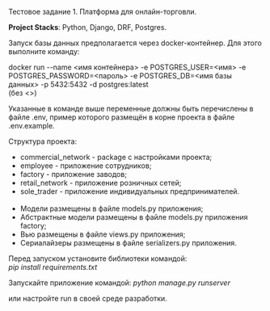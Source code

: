 Тестовое задание 1. Платформа для онлайн-торговли.

<b>Project Stacks</b>: Python, Django, DRF, Postgres.

Запуск базы данных предполагается через docker-контейнер. Для этого выполните команду:

docker run --name <имя контейнера> -e POSTGRES_USER=<имя> -e POSTGRES_PASSWORD=<пароль> -e POSTGRES_DB=<имя базы данных> -p 5432:5432 -d postgres:latest <br>
(без <>)

Указанные в команде выше переменные должны быть перечислены в файле .env, пример которого размещён в корне проекта в файле .env.example.

Структура проекта:

- commercial_network - package с настройками проекта;
- employee - приложение сотрудников;
- factory - приложение заводов;
- retail_network - приложение розничных сетей;
- sole_trader - приложение индивидуальных предпринимателей.
<br><br>
- Модели размещены в файле models.py приложения;
- Абстрактные модели размещены в файле models.py приложения factory;
- Вью размещены в файле views.py приложения;
- Сериалайзеры размещены в файле serializers.py приложения.

Перед запуском установите библиотеки командой:<br>
<i>pip install requirements.txt</i>

Запускайте приложение командой:
<i>python manage.py runserver</i>

или настройте run в своей среде разработки.